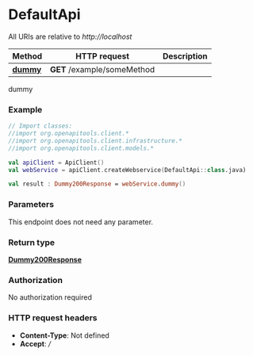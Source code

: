 # DefaultApi

All URIs are relative to *http://localhost*

Method | HTTP request | Description
------------- | ------------- | -------------
[**dummy**](DefaultApi.md#dummy) | **GET** /example/someMethod | 





dummy

### Example
```kotlin
// Import classes:
//import org.openapitools.client.*
//import org.openapitools.client.infrastructure.*
//import org.openapitools.client.models.*

val apiClient = ApiClient()
val webService = apiClient.createWebservice(DefaultApi::class.java)

val result : Dummy200Response = webService.dummy()
```

### Parameters
This endpoint does not need any parameter.

### Return type

[**Dummy200Response**](Dummy200Response.md)

### Authorization

No authorization required

### HTTP request headers

 - **Content-Type**: Not defined
 - **Accept**: */*

